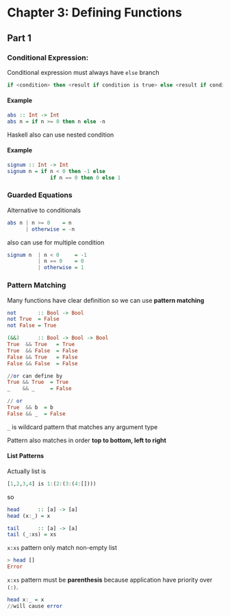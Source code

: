 # Chapter 3: Defining Functions

## Part 1

### Conditional Expression:

Conditional expression must always have `else` branch

```Haskell
if <condition> then <result if condition is true> else <result if condition is false>
```

#### Example
```Haskell
abs :: Int -> Int
abs n = if n >= 0 then n else -n
```

Haskell also can use nested condition

#### Example
```Haskell
signum :: Int -> Int
signum n = if n < 0 then -1 else
              if n == 0 then 0 else 1
```

### Guarded Equations
Alternative to conditionals

```Haskell
abs n | n >= 0    = n
      | otherwise = -n
```

also can use for multiple condition
```Haskell
signum n  | n < 0     = -1
          | n == 0    = 0
          | otherwise = 1
```

### Pattern Matching

Many functions have clear definition so we can use **pattern matching**

```Haskell
not       :: Bool -> Bool
not True  = False
not False = True
```
```Haskell
(&&)      :: Bool -> Bool -> Bool
True  && True   = True
True  && False  = False
False && True   = False
False && False  = False

//or can define by
True && True  = True
_    && _     = False

// or
True  && b  = b
False && _  = False
```

`_` is wildcard pattern that matches any argument type

Pattern also matches in order **top to bottom, left to right**

#### List Patterns

Actually list is
```Haskell
[1,2,3,4] is 1:(2:(3:(4:[])))
```
so
```Haskell
head      :: [a] -> [a]
head (x:_) = x

tail      :: [a] -> [a]
tail (_:xs) = xs
```

`x:xs` pattern only match non-empty list

```Haskell
> head []
Error
```

`x:xs` pattern must be **parenthesis** because application have priority over `(:)`.

```Haskell
head x:_ = x
//will cause error
```
